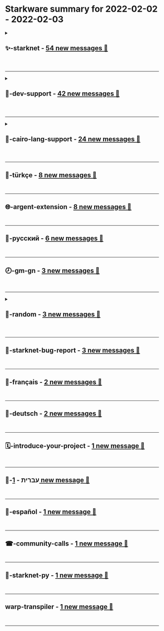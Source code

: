 # **Starkware** summary for **2022-02-02** - **2022-02-03**

<details>
<summary>

## **✨-starknet** - [54 new messages 📨](https://discord.com/channels/793094838509764618/853954510515208192)

</summary>

---


### 🔝 **Topics and related messages**

1. **l2, eth, bridge**

    Solo --- *Why would they need a bridge?couldnt they just alsohave a L2 wallet and send L2 to L2.* **&rarr;** [Discord Discussion](https://discord.com/channels/793094838509764618/853954510515208192/938740977806503946)

    RoboTeddy --- *At the end of the day, even an L2 bridge will have a contract on the ethereum side that holds a bunch of ether that was sent over the bridge. If that contract had a critical bug, funds could be taken from it.* **&rarr;** [Discord Discussion](https://discord.com/channels/793094838509764618/853954510515208192/938557771031388190)

    RoboTeddy --- *Yes. (But L2s aren't vulnerable at all to bridge governance attacks.)* **&rarr;** [Discord Discussion](https://discord.com/channels/793094838509764618/853954510515208192/938557486355591230)

2. **starknet, nitro, using**

    odin free --- *StarkEx is a standalone system for exchanges that uses the STARK proof system in order to provide scalability for the exchanges using it.  See https://starkware.co/product/starkex/  StarkNet is a general-purpose system, where you can write and deploy your own contracts, interact with other contracts, and so on, just like Ethereum. See https://starkware.co/product/starknet/  Have a good day Oli* **&rarr;** [Discord Discussion](https://discord.com/channels/793094838509764618/853954510515208192/938794996411269180)

    Stortal --- *oh ok, I was wondering how I can find out fees on ImmutableX since it uses starknet* **&rarr;** [Discord Discussion](https://discord.com/channels/793094838509764618/853954510515208192/938794591027621918)

    Stortal --- *Isn't there a simple page like: https://l2fees.info/ that includes starknet fees?* **&rarr;** [Discord Discussion](https://discord.com/channels/793094838509764618/853954510515208192/938793637440016474)

3. **wormhole hack, hack, wormhole**

    RoboTeddy --- *(Might even be possible to formally prove certain security aspects.)* **&rarr;** [Discord Discussion](https://discord.com/channels/793094838509764618/853954510515208192/938558167451840563)

    decendegegn --- *so it is safe they cannot "steal" anything like wormhole hack?* **&rarr;** [Discord Discussion](https://discord.com/channels/793094838509764618/853954510515208192/938557467900670013)

    decendegegn --- *like an exploit possible of wormhole hack* **&rarr;** [Discord Discussion](https://discord.com/channels/793094838509764618/853954510515208192/938557164442746961)

</details>

&nbsp;  

---

<details>
<summary>

## **🤗-dev-support** - [42 new messages 📨](https://discord.com/channels/793094838509764618/793094838987128844)

</summary>

---

### 💌 **Most reacted messages**

1. *any feedback / feature requests are very welcome* **&rarr;** [Discord Discussion](https://discord.com/channels/793094838509764618/793094838987128844/938748635137605642)

2. *Hey there! We plan to implement perlin noise in cairo (as part of a starknet smartcontract). Do you have any suggestions, especially about handling floats (we have only handled integers so far)?* **&rarr;** [Discord Discussion](https://discord.com/channels/793094838509764618/793094838987128844/938579169896439818)

3. *I don't understand Cairo integer maths* **&rarr;** [Discord Discussion](https://discord.com/channels/793094838509764618/793094838987128844/938531615309725746)


---

### ↩️ **Messages with most replies**

* [2 ↩️] *is it correct to assume having more memory holes leads to less memory efficiency which leads to higher contract deployment costs? are there some known best practices to reduce memory holes?* **&rarr;** [Discord Discussion](https://discord.com/channels/793094838509764618/793094838987128844/938644210830168074)


---


### 🔝 **Topics and related messages**

1. **function, mod, integer**

    exp.table --- *In particular, if you try the 7 / 3 div with the appropiate function, it returns `5380300354831952554` which has to be divided by `2**61` and it yields .... 2.333333 😉* **&rarr;** [Discord Discussion](https://discord.com/channels/793094838509764618/793094838987128844/938545739787821067)

    Martin Krug --- *Sorry, I was meaning 3 * 4 = 4 (12 - 8); 3 * 5 = 7 (15 - 8)* **&rarr;** [Discord Discussion](https://discord.com/channels/793094838509764618/793094838987128844/938533538976911370)

    Martin Krug --- *When you use a very large mod, like P, you will find a very large number, probably, for simple divisions. It's how cyclic groups work.* **&rarr;** [Discord Discussion](https://discord.com/channels/793094838509764618/793094838987128844/938533304582418503)

2. **account, felt, version**

    Da Blob StarkIt --- *thanks <@!260514830006485002> i'll take a look* **&rarr;** [Discord Discussion](https://discord.com/channels/793094838509764618/793094838987128844/938780282843177040)

    mierzwik --- *please note it is a passive endpoint, we are working on active public/subscribe version but it will take a little bit more time* **&rarr;** [Discord Discussion](https://discord.com/channels/793094838509764618/793094838987128844/938748894051975269)

    guiltygyoza --- *<@117430577891639300> may have thought about this / gave it a shot* **&rarr;** [Discord Discussion](https://discord.com/channels/793094838509764618/793094838987128844/938614136370262016)

</details>

&nbsp;  

---

<details>
<summary>

## **🦅-cairo-lang-support** - [24 new messages 📨](https://discord.com/channels/793094838509764618/793094838987128843)

</summary>

---


### 🔝 **Topics and related messages**

1. **let, cairo, local**

    Monkstep --- *Does Cairo support empty interfaces as parameters ( `any` / `interface{}` in most languages)? Was something Solidity seems to have a gap in https://www.reddit.com/r/solidity/comments/sj8ajc/inheritance_and_overriding_functions_with/, and was just wondering if it's possible in Cairo. Thanks!* **&rarr;** [Discord Discussion](https://discord.com/channels/793094838509764618/793094838987128843/938832278824562709)

    Oleh --- *Maybe there are another way to implement something like that I have been thinking about L1<>L2 messaging Contratc.sol will create contracts, while Contract.cairo will do all job* **&rarr;** [Discord Discussion](https://discord.com/channels/793094838509764618/793094838987128843/938695755936440340)

    RoboTeddy --- *if you'd like one contract to deploy another contract, that isn't possible yet but will be in a future release of starknet/cairo-lang* **&rarr;** [Discord Discussion](https://discord.com/channels/793094838509764618/793094838987128843/938695330701115402)

2. **storage slot, felts, 251**

    codemedian --- *not that I'd ever hit that limit either way, but still curious 🙂* **&rarr;** [Discord Discussion](https://discord.com/channels/793094838509764618/793094838987128843/938569149632888852)

    codemedian --- *ah, right, that makes sense. so the key gets hashed to the where and it's considered "empty" if the contents are all zeroes* **&rarr;** [Discord Discussion](https://discord.com/channels/793094838509764618/793094838987128843/938563661864251454)

    RoboTeddy --- *I think of the key as "part of" the storage slot. the key gets hashed down to an index which identifies the storage slot. each storage slot requires ~2 felts worth of space in L1 calldata (because have to record both the slot index and the slot value to L1 calldata)* **&rarr;** [Discord Discussion](https://discord.com/channels/793094838509764618/793094838987128843/938563433043984475)

</details>

&nbsp;  

---

## **🥙-türkçe** - [8 new messages 📨](https://discord.com/channels/793094838509764618/899302454020177970)
&nbsp;  

---

## **🌐-argent-extension** - [8 new messages 📨](https://discord.com/channels/793094838509764618/908663762150645770)
&nbsp;  

---

## **🍯-русский** - [6 new messages 📨](https://discord.com/channels/793094838509764618/895711335801819187)
&nbsp;  

---

## **🕗-gm-gn** - [3 new messages 📨](https://discord.com/channels/793094838509764618/884341617992024105)
&nbsp;  

---

<details>
<summary>

## **🐠-random** - [3 new messages 📨](https://discord.com/channels/793094838509764618/893514287887294526)

</summary>

---

### ↩️ **Messages with most replies**

* [2 ↩️] *My question is why Ethereum plans to use SNARKs particularly in stateless clients? why not STARKs? when we know that STARKs are more scalable, less verification time and post quantum secure too.* **&rarr;** [Discord Discussion](https://discord.com/channels/793094838509764618/893514287887294526/938687746069901342)


---
</details>

&nbsp;  

---

## **🐞-starknet-bug-report** - [3 new messages 📨](https://discord.com/channels/793094838509764618/920304241376104488)
&nbsp;  

---

## **🥐-français** - [2 new messages 📨](https://discord.com/channels/793094838509764618/802928244139360306)
&nbsp;  

---

## **🥨-deutsch** - [2 new messages 📨](https://discord.com/channels/793094838509764618/915844624176803882)
&nbsp;  

---

## **🗓-introduce-your-project** - [1 new message 📨](https://discord.com/channels/793094838509764618/892380563497947156)
&nbsp;  

---

## **🥗-עברית** - [1 new message 📨](https://discord.com/channels/793094838509764618/898211189446836284)
&nbsp;  

---

## **🌮-español** - [1 new message 📨](https://discord.com/channels/793094838509764618/899344999509033011)
&nbsp;  

---

## **☎-community-calls** - [1 new message 📨](https://discord.com/channels/793094838509764618/912378208370950215)
&nbsp;  

---

## **🐍-starknet-py** - [1 new message 📨](https://discord.com/channels/793094838509764618/928219862327754812)
&nbsp;  

---

## **warp-transpiler** - [1 new message 📨](https://discord.com/channels/793094838509764618/935889632124616765)
&nbsp;  

---

